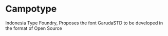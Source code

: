 # Campotype
Indonesia Type Foundry, Proposes the font GarudaSTD to be developed in the format of Open Source
